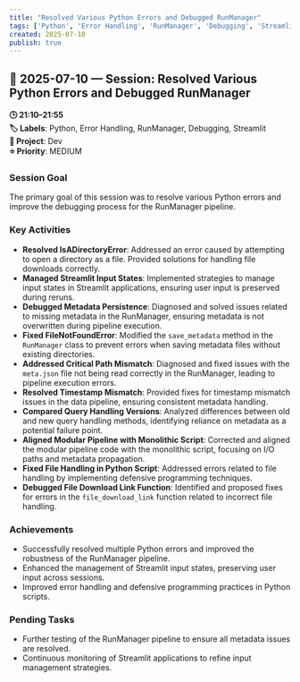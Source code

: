 ```yaml
---
title: "Resolved Various Python Errors and Debugged RunManager"
tags: ['Python', 'Error Handling', 'RunManager', 'Debugging', 'Streamlit']
created: 2025-07-10
publish: true
---
```


## 📅 2025-07-10 — Session: Resolved Various Python Errors and Debugged RunManager

**🕒 21:10–21:55**  
**🏷️ Labels**: Python, Error Handling, RunManager, Debugging, Streamlit  
**📂 Project**: Dev  
**⭐ Priority**: MEDIUM  


### Session Goal
The primary goal of this session was to resolve various Python errors and improve the debugging process for the RunManager pipeline.

### Key Activities
- **Resolved IsADirectoryError**: Addressed an error caused by attempting to open a directory as a file. Provided solutions for handling file downloads correctly.
- **Managed Streamlit Input States**: Implemented strategies to manage input states in Streamlit applications, ensuring user input is preserved during reruns.
- **Debugged Metadata Persistence**: Diagnosed and solved issues related to missing metadata in the RunManager, ensuring metadata is not overwritten during pipeline execution.
- **Fixed FileNotFoundError**: Modified the `save_metadata` method in the `RunManager` class to prevent errors when saving metadata files without existing directories.
- **Addressed Critical Path Mismatch**: Diagnosed and fixed issues with the `meta.json` file not being read correctly in the RunManager, leading to pipeline execution errors.
- **Resolved Timestamp Mismatch**: Provided fixes for timestamp mismatch issues in the data pipeline, ensuring consistent metadata handling.
- **Compared Query Handling Versions**: Analyzed differences between old and new query handling methods, identifying reliance on metadata as a potential failure point.
- **Aligned Modular Pipeline with Monolithic Script**: Corrected and aligned the modular pipeline code with the monolithic script, focusing on I/O paths and metadata propagation.
- **Fixed File Handling in Python Script**: Addressed errors related to file handling by implementing defensive programming techniques.
- **Debugged File Download Link Function**: Identified and proposed fixes for errors in the `file_download_link` function related to incorrect file handling.

### Achievements
- Successfully resolved multiple Python errors and improved the robustness of the RunManager pipeline.
- Enhanced the management of Streamlit input states, preserving user input across sessions.
- Improved error handling and defensive programming practices in Python scripts.

### Pending Tasks
- Further testing of the RunManager pipeline to ensure all metadata issues are resolved.
- Continuous monitoring of Streamlit applications to refine input management strategies.
